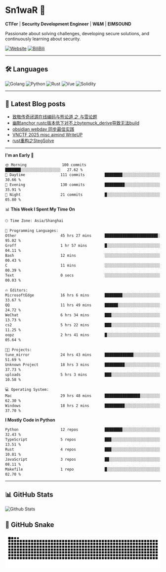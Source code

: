 # Sn1waR 👋

**CTFer** | **Security Development Engineer** | **W&M** | **EIMSOUND**

Passionate about solving challenges, developing secure solutions, and continuously learning about security.

[![Website](https://img.shields.io/website?url=https%3A%2F%2Fwww.snowywar.top)](https://www.snowywar.top) 
[![BiliBili](https://img.shields.io/badge/BiliBili-哔哩哔哩-00A1D6?style=flat&logo=bilibili&logoColor=white)](https://space.bilibili.com/8389161)  

---

## 🛠️ Languages
![Golang](https://img.shields.io/badge/-Golang-00ADD8?style=flat&logo=go&logoColor=white)
![Python](https://img.shields.io/badge/-Python-3776AB?style=flat&logo=python&logoColor=white)
![Rust](https://img.shields.io/badge/-Rust-000000?style=flat&logo=rust&logoColor=white)
![Vue](https://img.shields.io/badge/-Vue.js-4FC08D?style=flat&logo=vue.js&logoColor=white)
![Solidity](https://img.shields.io/badge/-Solidity-363636?style=flat&logo=solidity&logoColor=white)

---
## 📖 Latest Blog posts
<!-- BLOG-POST-LIST:START -->
- [致敬传奇闭源在线编码与熊论道 之 与雪论题](https://www.snowywar.top/4590.html)
- [幽默anchor rustc版本低下对不上bytemuck_derive导致无法build](https://www.snowywar.top/4587.html)
- [obsidian webdav 同步最佳实践](https://www.snowywar.top/4555.html)
- [VNCTF 2025 misc aimind WriteUP](https://www.snowywar.top/4546.html)
- [rust重构之StegSolve](https://www.snowywar.top/4541.html)
<!-- BLOG-POST-LIST:END -->
---
<!--START_SECTION:waka-->
**I'm an Early 🐤** 

```text
🌞 Morning                100 commits         ███████░░░░░░░░░░░░░░░░░░   27.62 % 
🌆 Daytime                111 commits         ████████░░░░░░░░░░░░░░░░░   30.66 % 
🌃 Evening                130 commits         █████████░░░░░░░░░░░░░░░░   35.91 % 
🌙 Night                  21 commits          █░░░░░░░░░░░░░░░░░░░░░░░░   05.80 % 
```


📊 **This Week I Spent My Time On** 

```text
🕑︎ Time Zone: Asia/Shanghai

💬 Programming Languages: 
Other                    45 hrs 27 mins      ████████████████████████░   95.02 % 
Groff                    1 hr 57 mins        █░░░░░░░░░░░░░░░░░░░░░░░░   04.11 % 
Bash                     12 mins             ░░░░░░░░░░░░░░░░░░░░░░░░░   00.43 % 
C                        11 mins             ░░░░░░░░░░░░░░░░░░░░░░░░░   00.39 % 
Text                     0 secs              ░░░░░░░░░░░░░░░░░░░░░░░░░   00.03 % 

🔥 Editors: 
MicrosoftEdge            16 hrs 6 mins       ████████░░░░░░░░░░░░░░░░░   33.67 % 
QQ                       11 hrs 49 mins      ██████░░░░░░░░░░░░░░░░░░░   24.72 % 
WeChat                   6 hrs 34 mins       ███░░░░░░░░░░░░░░░░░░░░░░   13.73 % 
cs2                      5 hrs 22 mins       ███░░░░░░░░░░░░░░░░░░░░░░   11.25 % 
oopz                     2 hrs 41 mins       █░░░░░░░░░░░░░░░░░░░░░░░░   05.64 % 

🐱‍💻 Projects: 
tune_mirror              24 hrs 43 mins      █████████████░░░░░░░░░░░░   51.69 % 
Unknown Project          18 hrs 3 mins       █████████░░░░░░░░░░░░░░░░   37.73 % 
uploads                  5 hrs 3 mins        ███░░░░░░░░░░░░░░░░░░░░░░   10.58 % 

💻 Operating System: 
Mac                      29 hrs 48 mins      ████████████████░░░░░░░░░   62.30 % 
Windows                  18 hrs 2 mins       █████████░░░░░░░░░░░░░░░░   37.70 % 
```

**I Mostly Code in Python** 

```text
Python                   12 repos            ████████░░░░░░░░░░░░░░░░░   32.43 % 
TypeScript               5 repos             ███░░░░░░░░░░░░░░░░░░░░░░   13.51 % 
Rust                     4 repos             ███░░░░░░░░░░░░░░░░░░░░░░   10.81 % 
JavaScript               3 repos             ██░░░░░░░░░░░░░░░░░░░░░░░   08.11 % 
Makefile                 1 repo              █░░░░░░░░░░░░░░░░░░░░░░░░   02.70 % 
```




<!--END_SECTION:waka-->
---

## 📊 GitHub Stats
![Github Stats](https://github-readme-stats.vercel.app/api?username=jiayuqi7813&show_icons=true&theme=radical)

## 🐍 GitHub Snake
<picture>
  <source media="(prefers-color-scheme: dark)" srcset="https://raw.githubusercontent.com/jiayuqi7813/jiayuqi7813/output/github-contribution-grid-snake-dark.svg">
  <source media="(prefers-color-scheme: light)" srcset="https://raw.githubusercontent.com/jiayuqi7813/jiayuqi7813/output/github-contribution-grid-snake.svg">
  <img alt="github contribution grid snake animation" src="https://raw.githubusercontent.com/jiayuqi7813/jiayuqi7813/output/github-contribution-grid-snake.svg">
</picture>

